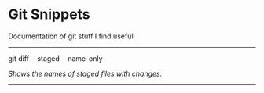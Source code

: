 # Git Snippets
Documentation of git stuff I find usefull 


---
git diff --staged --name-only

*Shows the names of staged files with changes.*

---